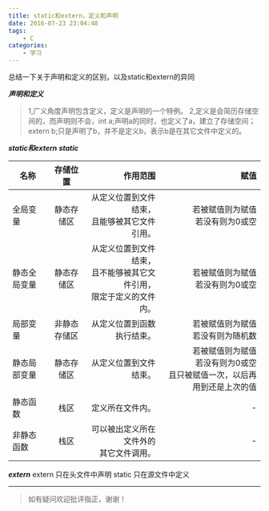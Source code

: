 ```yaml
---
title: static和extern，定义和声明
date: 2016-07-23 23:04:48
tags: 
    - C
categories: 
    - 学习
---
```


总结一下关于声明和定义的区别，以及static和extern的异同
<!--more-->

***声明和定义***
>1,广义角度声明包含定义，定义是声明的一个特例。
>2,定义是会简历存储空间的，而声明则不会，int a;声明a的同时，也定义了a，建立了存储空间；extern b;只是声明了b，并不是定义b，表示b是在其它文件中定义的。

***static和extern***
***static***

| 名称| 存储位置 | 作用范围 | 赋值|
| -----|:----:| ----:|----:|
| 全局变量 | 静态存储区 | 从定义位置到文件结束，<br>且能够被其它文件引用。 | 若被赋值则为赋值<br>若没有则为0或空 |
| 静态全局变量 | 静态存储区 | 从定义位置到文件结束，<br>且不能够被其它文件引用，<br>限定于定义的文件内。 | 若被赋值则为赋值<br>若没有则为0或空 |
| 局部变量 | 非静态存储区 | 从定义位置到函数执行结束。 | 若被赋值则为赋值<br>若没有则为随机数 |
| 静态局部变量 | 静态存储区 | 从定义位置到文件结束。 | 若被赋值则为赋值<br>若没有则为0或空<br>且只被赋值一次，以后再用到还是上次的值 |
| 静态函数| 栈区 | 定义所在文件内。 | - |
| 非静态函数 | 栈区 | 可以被出定义所在文件外的<br>其它文件调用。 | - |


***extern***
extern 只在头文件中声明
static 只在源文件中定义

---

>如有疑问欢迎批评指正，谢谢！
